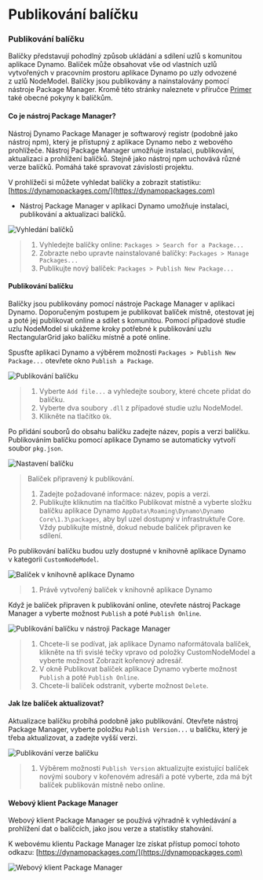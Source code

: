 # Publikování balíčku

### Publikování balíčku <a href="#publish-a-package" id="publish-a-package"></a>

Balíčky představují pohodlný způsob ukládání a sdílení uzlů s komunitou aplikace Dynamo. Balíček může obsahovat vše od vlastních uzlů vytvořených v pracovním prostoru aplikace Dynamo po uzly odvozené z uzlů NodeModel. Balíčky jsou publikovány a nainstalovány pomocí nástroje Package Manager. Kromě této stránky naleznete v příručce [Primer](https://primer2.dynamobim.org/6_custom_nodes_and_packages/6-2_packages/1-introduction) také obecné pokyny k balíčkům.

#### Co je nástroj Package Manager? <a href="#what-is-a-package-manager" id="what-is-a-package-manager"></a>

Nástroj Dynamo Package Manager je softwarový registr (podobně jako nástroj npm), který je přístupný z aplikace Dynamo nebo z webového prohlížeče. Nástroj Package Manager umožňuje instalaci, publikování, aktualizaci a prohlížení balíčků. Stejně jako nástroj npm uchovává různé verze balíčků. Pomáhá také spravovat závislosti projektu.

V prohlížeči si můžete vyhledat balíčky a zobrazit statistiku: [https://dynamopackages.com/](https://dynamopackages.com)

* Nástroj Package Manager v aplikaci Dynamo umožňuje instalaci, publikování a aktualizaci balíčků.

![Vyhledání balíčků](images/dynamopackagemanager.jpg)

> 1. Vyhledejte balíčky online: `Packages > Search for a Package...`
> 2. Zobrazte nebo upravte nainstalované balíčky: `Packages > Manage Packages...`
> 3. Publikujte nový balíček: `Packages > Publish New Package...`

#### Publikování balíčku <a href="#publishing-a-package" id="publishing-a-package"></a>

Balíčky jsou publikovány pomocí nástroje Package Manager v aplikaci Dynamo. Doporučeným postupem je publikovat balíček místně, otestovat jej a poté jej publikovat online a sdílet s komunitou. Pomocí případové studie uzlu NodeModel si ukážeme kroky potřebné k publikování uzlu RectangularGrid jako balíčku místně a poté online.

Spusťte aplikaci Dynamo a výběrem možnosti `Packages > Publish New Package...` otevřete okno `Publish a Package`.

![Publikování balíčku](images/dyn-publish-package-add-files.jpg)

> 1. Vyberte `Add file...` a vyhledejte soubory, které chcete přidat do balíčku.
> 2. Vyberte dva soubory `.dll` z případové studie uzlu NodeModel.
> 3. Klikněte na tlačítko `Ok`.

Po přidání souborů do obsahu balíčku zadejte název, popis a verzi balíčku. Publikováním balíčku pomocí aplikace Dynamo se automaticky vytvoří soubor `pkg.json`.

![Nastavení balíčku](images/dyn-publish-package.jpg)

> Balíček připravený k publikování.
>
> 1. Zadejte požadované informace: název, popis a verzi.
> 2. Publikujte kliknutím na tlačítko Publikovat místně a vyberte složku balíčku aplikace Dynamo `AppData\Roaming\Dynamo\Dynamo Core\1.3\packages`, aby byl uzel dostupný v infrastruktuře Core. Vždy publikujte místně, dokud nebude balíček připraven ke sdílení.

Po publikování balíčku budou uzly dostupné v knihovně aplikace Dynamo v kategorii `CustomNodeModel`.

![Balíček v knihovně aplikace Dynamo](images/dyn-publish-package-library.jpg)

> 1. Právě vytvořený balíček v knihovně aplikace Dynamo

Když je balíček připraven k publikování online, otevřete nástroj Package Manager a vyberte možnost `Publish` a poté `Publish Online`.

![Publikování balíčku v nástroji Package Manager](images/dyn-publish-package-directory.jpg)

> 1. Chcete-li se podívat, jak aplikace Dynamo naformátovala balíček, klikněte na tři svislé tečky vpravo od položky CustomNodeModel a vyberte možnost Zobrazit kořenový adresář.
> 2. V okně Publikovat balíček aplikace Dynamo vyberte možnost `Publish` a poté `Publish Online`.
> 3. Chcete-li balíček odstranit, vyberte možnost `Delete`.

#### Jak lze balíček aktualizovat? <a href="#how-do-i-update-a-package" id="how-do-i-update-a-package"></a>

Aktualizace balíčku probíhá podobně jako publikování. Otevřete nástroj Package Manager, vyberte položku `Publish Version...` u balíčku, který je třeba aktualizovat, a zadejte vyšší verzi.

![Publikování verze balíčku](images/dyn-publish-package-version.jpg)

> 1. Výběrem možnosti `Publish Version` aktualizujte existující balíček novými soubory v kořenovém adresáři a poté vyberte, zda má být balíček publikován místně nebo online.

#### Webový klient Package Manager <a href="#package-manager-web-client" id="package-manager-web-client"></a>

Webový klient Package Manager se používá výhradně k vyhledávání a prohlížení dat o balíčcích, jako jsou verze a statistiky stahování.

K webovému klientu Package Manager lze získat přístup pomocí tohoto odkazu: [https://dynamopackages.com/](https://dynamopackages.com)

![Webový klient Package Manager](images/packagemanager-browser.jpg)
